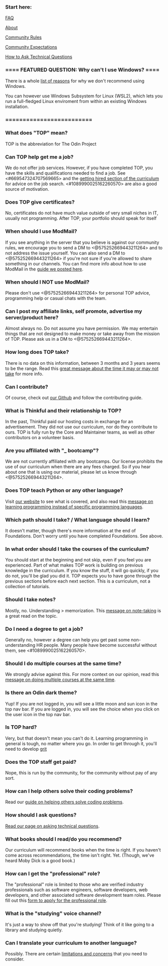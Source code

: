 ### Start here:

[FAQ](https://www.theodinproject.com/faq)

[About](https://www.theodinproject.com/about)

[Community Rules](https://www.theodinproject.com/guides/community/rules)

[Community Expectations](https://www.theodinproject.com/guides/community/expectations)

[How to Ask Technical Questions](https://www.theodinproject.com/guides/community/how_to_ask)

### ==== FEATURED QUESTION: Why can't I use Windows? ====

There is a whole [list of reasons](https://discord.com/channels/505093832157691914/690588860085960734/828714982253789215) for why we don't recommend using Windows.

You can however use Windows Subsystem for Linux (WSL2), which lets you run a full-fledged Linux enviroment from within an existing Windows installation.

### =========================

### What does "TOP" mean?

TOP is the abbreviation for The Odin Project

### Can TOP help get me a job?

We do not offer job services. However, if you have completed TOP, you have the skills and qualifications needed to find a job. See <#669547324707569665> and the [getting hired section of the curriculum](https://www.theodinproject.com/paths/full-stack-javascript/courses/getting-hired) for advice on the job search. <#1089990025162260570> are also a good source of motivation.

### Does TOP give certificates?

No, certificates do not have much value outside of very small niches in IT, usually not programming. After TOP, your portfolio should speak for itself

### When should I use ModMail?

If you see anything in the server that you believe is against our community rules, we encourage you to send a DM to <@575252669443211264> and to not address the issue yourself. You can also send a DM to <@575252669443211264> if you're not sure if you're allowed to share something in our channels. You can find more info about how to use ModMail in the [guide we posted here](https://discord.com/channels/505093832157691914/1059513837197459547/1082300847716835341).

### When should I NOT use ModMail?

Please don't use <@575252669443211264> for personal TOP advice, programming help or casual chats with the team.

### Can I post my affiliate links, self promote, advertise my server/product here?

Almost always no. Do not assume you have permission. We may entertain things that are not designed to make money or take away from the mission of TOP. Please ask us in a DM to <@575252669443211264>.

### How long does TOP take?

There is no data on this information, between 3 months and 3 years seems to be the range. Read this [great message about the time it may or may not take](https://discord.com/channels/505093832157691914/505093832157691916/765633002393829389) for more info.

### Can I contribute?

Of course, check out [our Github](https://github.com/TheOdinProject) and follow the contributing guide.

### What is Thinkful and their relationship to TOP?

In the past, Thinkful paid our hosting costs in exchange for an advertisement. They did not use our curriculum, nor do they contribute to ours. TOP is fully run by the Core and Maintainer teams, as well as other contributors on a volunteer basis.

### Are you affiliated with "_ bootcamp"?

We are not currently affiliated with any bootcamps. Our license prohibits the use of our curriculum when there are any fees charged. So if you hear about one that is using our material, please let us know through <@575252669443211264>.

### Does TOP teach Python or any other language?

Visit [our website](https://www.theodinproject.com) to see what is covered, and also read this [message on learning programming instead of specific programming languages](https://discord.com/channels/505093832157691914/505093832157691916/739908597873508454).

### Which path should I take? / What language should I learn?

It doesn't matter, though there's more information at the end of Foundations. Don't worry until you have completed Foundations. See above.

### In what order should I take the courses of the curriculum?

You should start at the beginning and not skip, even if you feel you are experienced. Part of what makes TOP work is building on previous knowledge in the curriculum. If you know the stuff, it will go quickly, if you do not, you'll be glad you did it. TOP expects you to have gone through the previous sections before each next section. This is a curriculum, not a collection of tutorials.

### Should I take notes?

Mostly, no. Understanding > memorization. This [message on note-taking](https://discord.com/channels/505093832157691914/505093832157691916/768161823366578176) is a great read on the topic.

### Do I need a degree to get a job?

Generally no, however a degree can help you get past some non-understanding HR people. Many people have become successful without them, see <#1089990025162260570>.

### Should I do multiple courses at the same time?

We strongly advise against this. For more context on our opinion, read this [message on doing multiple courses at the same time](https://discord.com/channels/505093832157691914/505093832157691916/778727680438698055).

### Is there an Odin dark theme?

Yup! If you are not logged in, you will see a little moon and sun icon in the top nav bar. If you are logged in, you will see the choice when you click on the user icon in the top nav bar.

### Is TOP hard?

Very, but that doesn't mean you can't do it. Learning programming in general is tough, no matter where you go. In order to get through it, you'll need to develop [grit](https://www.ted.com/talks/angela_lee_duckworth_grit_the_power_of_passion_and_perseverance)

### Does the TOP staff get paid?

Nope, this is run by the community, for the community without pay of any sort.

### How can I help others solve their coding problems?

Read our [guide on helping others solve coding problems](https://www.theodinproject.com/paths/foundations/courses/foundations/lessons/join-the-odin-community#how-to-help-others-solve-coding-problems).

### How should I ask questions?

[Read our page on asking technical questions](https://www.theodinproject.com/guides/community/how_to_ask).

### What books should I read/do you recommend?

Our curriculum will recommend books when the time is right. If you haven't come across recommendations, the time isn't right. Yet. (Though, we've heard Moby Dick is a good book.)

### How can I get the "professional" role?

The "professional" role is limited to those who are verified industry professionals such as software engineers, software developers, web developers, and other associated software development team roles. Please fill out this [form to apply for the professional role](https://dyno.gg/form/ad2fdb2f).

### What is the "studying" voice channel?

It's just a way to show off that you're studying! Think of it like going to a library and studying quietly.

### Can I translate your curriculum to another language?

Possibly. There are certain [limitations and concerns](https://github.com/TheOdinProject/blog/wiki/What-about-translations-of-your-curriculum) that you need to consider.
